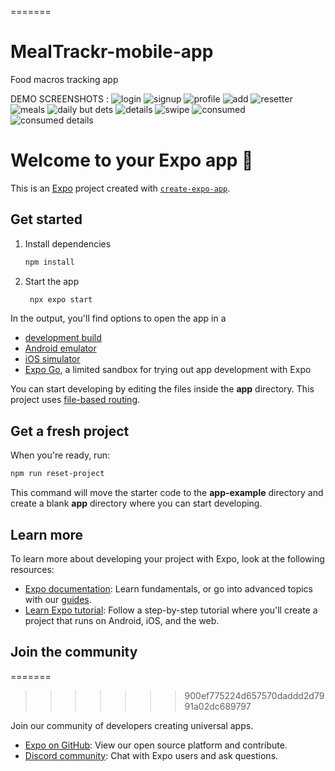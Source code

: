 
=======
# MealTrackr-mobile-app
Food macros tracking app

DEMO SCREENSHOTS :
![login](https://github.com/user-attachments/assets/bf6426fe-5af7-4122-bcfe-c48df12c35f6)
![signup](https://github.com/user-attachments/assets/e11a73e5-c72d-4ff5-8319-d66c1faaaf52)
![profile](https://github.com/user-attachments/assets/ef606b66-4a3c-40ff-ba9c-fef3da6a74ea)
![add](https://github.com/user-attachments/assets/3f3eb88a-3291-441c-8116-f72826fe540e)
![resetter](https://github.com/user-attachments/assets/461c3b71-8d3d-40b9-a889-21ae5a74c99c)
![meals](https://github.com/user-attachments/assets/556b1fb1-180c-4c84-9c8f-fcbaa55c9988)
![daily but dets](https://github.com/user-attachments/assets/1ba71339-f72d-4df0-b07a-547d60c87104)
![details](https://github.com/user-attachments/assets/63dd96c5-7d6e-4fae-bd7f-55c44e2f7bab)
![swipe](https://github.com/user-attachments/assets/82993186-87c6-4aba-84cf-863f2505c14c)
![consumed](https://github.com/user-attachments/assets/c31e470a-807a-4c3d-af3a-f8993c8f7ada)
![consumed details](https://github.com/user-attachments/assets/73bbc9de-4d12-4e42-96c6-d1fabb3f3f09)





# Welcome to your Expo app 👋

This is an [Expo](https://expo.dev) project created with [`create-expo-app`](https://www.npmjs.com/package/create-expo-app).

## Get started

1. Install dependencies

   ```bash
   npm install
   ```

2. Start the app

   ```bash
    npx expo start
   ```

In the output, you'll find options to open the app in a

- [development build](https://docs.expo.dev/develop/development-builds/introduction/)
- [Android emulator](https://docs.expo.dev/workflow/android-studio-emulator/)
- [iOS simulator](https://docs.expo.dev/workflow/ios-simulator/)
- [Expo Go](https://expo.dev/go), a limited sandbox for trying out app development with Expo

You can start developing by editing the files inside the **app** directory. This project uses [file-based routing](https://docs.expo.dev/router/introduction).

## Get a fresh project

When you're ready, run:

```bash
npm run reset-project
```

This command will move the starter code to the **app-example** directory and create a blank **app** directory where you can start developing.

## Learn more

To learn more about developing your project with Expo, look at the following resources:

- [Expo documentation](https://docs.expo.dev/): Learn fundamentals, or go into advanced topics with our [guides](https://docs.expo.dev/guides).
- [Learn Expo tutorial](https://docs.expo.dev/tutorial/introduction/): Follow a step-by-step tutorial where you'll create a project that runs on Android, iOS, and the web.

## Join the community

=======

>>>>>>> 900ef775224d657570daddd2d7991a02dc689797


Join our community of developers creating universal apps.

- [Expo on GitHub](https://github.com/expo/expo): View our open source platform and contribute.
- [Discord community](https://chat.expo.dev): Chat with Expo users and ask questions.
